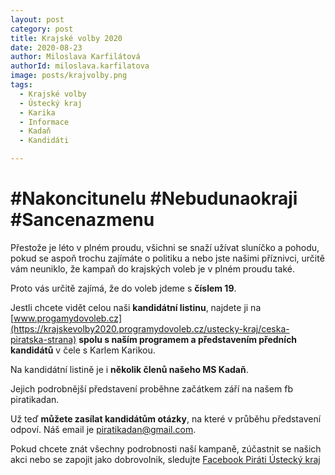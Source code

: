 ```yaml
---
layout: post
category: post
title: Krajské volby 2020
date: 2020-08-23
author: Miloslava Karfilátová
authorId: miloslava.karfilatova
image: posts/krajvolby.png
tags:
  - Krajské volby
  - Ústecký kraj
  - Karika
  - Informace
  - Kadaň
  - Kandidáti

---
```


# #Nakoncitunelu #Nebudunaokraji #Sancenazmenu

Přestože je léto v plném proudu, všichni se snaží užívat sluníčko a pohodu, pokud se aspoň trochu zajímáte o politiku a nebo jste našimi příznivci, 
určitě vám neuniklo, že kampaň do krajských voleb je v plném proudu také. 

Proto vás určitě zajímá, že do voleb jdeme s **číslem 19**.

Jestli chcete vidět celou naši **kandidátní listinu**, najdete ji na [www.progamydovoleb.cz](https://krajskevolby2020.programydovoleb.cz/ustecky-kraj/ceska-piratska-strana) 
**spolu s naším programem a představením předních kandidátů** v čele s Karlem Karikou.

Na kandidátní listině je i **několik členů našeho MS Kadaň**. 

Jejich podrobnější představení proběhne začátkem září na našem fb piratikadan.

Už teď **můžete zasílat kandidátům otázky**, na které v průběhu představení odpoví. Náš email je piratikadan@gmail.com.


Pokud chcete znát všechny podrobnosti naší kampaně, zúčastnit se našich akci nebo se zapojit jako dobrovolnik, sledujte
[Facebook Piráti Ústecký kraj](https://www.facebook.com/pirati.ulk/)
